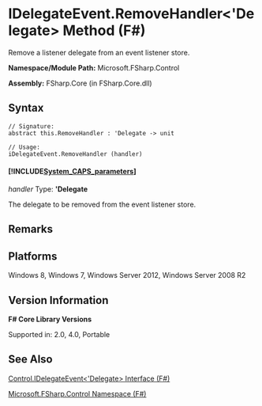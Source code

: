 # IDelegateEvent.RemoveHandler<'Delegate> Method (F#)

Remove a listener delegate from an event listener store.

**Namespace/Module Path:** Microsoft.FSharp.Control

**Assembly:** FSharp.Core (in FSharp.Core.dll)


## Syntax

```
// Signature:
abstract this.RemoveHandler : 'Delegate -> unit

// Usage:
iDelegateEvent.RemoveHandler (handler)
```

#### [!INCLUDE[System_CAPS_parameters](//System/Token/System_CAPS_parameters_md.md)]
*handler*
Type: **'Delegate**


The delegate to be removed from the event listener store.




## Remarks

## Platforms
Windows 8, Windows 7, Windows Server 2012, Windows Server 2008 R2


## Version Information
**F# Core Library Versions**

Supported in: 2.0, 4.0, Portable




## See Also
[Control.IDelegateEvent&#60;'Delegate&#62; Interface &#40;F&#35;&#41;](Control.IDelegateEvent%3C%27Delegate%3E+Interface+%28FSharp%29.md)

[Microsoft.FSharp.Control Namespace &#40;F&#35;&#41;](Microsoft.FSharp.Control+Namespace+%28FSharp%29.md)

